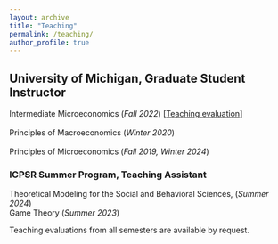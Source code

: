 ```yaml
---
layout: archive
title: "Teaching"
permalink: /teaching/
author_profile: true
---
```


## University of Michigan, Graduate Student Instructor

Intermediate Microeconomics (_Fall 2022_) [[Teaching evaluation][teaching_evaluation]] <br>
<br>
Principles of Macroeconomics (_Winter 2020_) <br>
<br>
Principles of Microeconomics (_Fall 2019, Winter 2024_) <br>



### ICPSR Summer Program, Teaching Assistant

Theoretical Modeling for the Social and Behavioral Sciences, (_Summer 2024_) <br>
Game Theory (_Summer 2023_) <br>


Teaching evaluations from all semesters are available by request.

[teaching_evaluation]: ../files/palvolgyi_teaching_eval_intermediate_micro.pdf